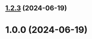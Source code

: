 ## [1.2.3](https://github.com/evskruha/git-extended/compare/v1.0.0...v1.2.3) (2024-06-19)



# 1.0.0 (2024-06-19)



